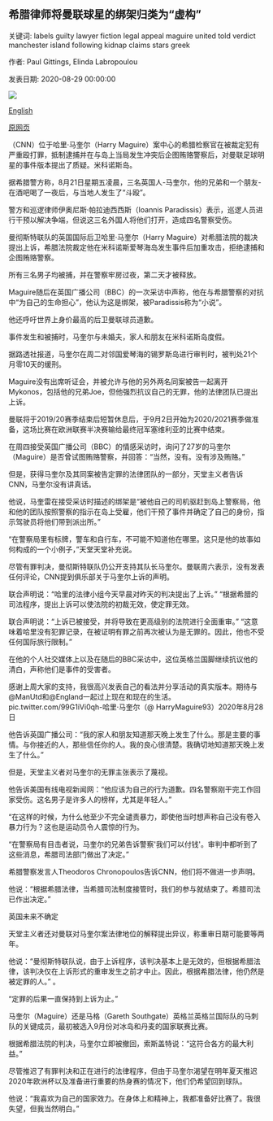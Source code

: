 ## 希腊律师将曼联球星的绑架归类为“虚构”

关键词: labels guilty lawyer fiction legal appeal maguire united told verdict manchester island following kidnap claims stars greek

作者: Paul Gittings, Elinda Labropoulou

发表日期: 2020-08-29 00:00:00

![](https://cdn.cnn.com/cnnnext/dam/assets/200829101901-maguire-action-super-tease.jpg)

[English](Greek%20lawyer%20labels%20Manchester%20United%20star%27s%20kidnap%20claims%20as%20%27fiction%27.md)

[原网页](https://edition.cnn.com/2020/08/29/football/harry-maguire-manchester-united-greek-lawyer-spt-intl/index.html)

（CNN）位于哈里·马奎尔（Harry Maguire）案中心的希腊检察官在被裁定犯有严重殴打罪，抵制逮捕并在与岛上当局发生冲突后企图贿赂警察后，对曼联足球明星的事件版本提出了质疑。米科诺斯岛。

据希腊警方称，8月21日星期五凌晨，三名英国人-马奎尔，他的兄弟和一个朋友-在酒吧喝了一夜后，与当地人发生了“斗殴”。

警方和巡逻律师伊奥尼斯·帕拉迪西西斯（Ioannis Paradissis）表示，巡逻人员进行干预以解决争端，但说这三名外国人将他们打开，造成四名警察受伤。

曼彻斯特联队的英国国际后卫哈里·马奎尔（Harry Maguire）对希腊法院的裁决提出上诉，希腊法院裁定他在米科诺斯爱琴海岛发生事件后加重攻击，拒绝逮捕和企图贿赂警察。

所有三名男子均被捕，并在警察牢房过夜，第二天才被释放。

Maguire随后在英国广播公司（BBC）的一次采访中声称，他在与希腊警察的对抗中“为自己的生命担心”，他认为这是绑架，被Paradissis称为“小说”。

他还呼吁世界上身价最高的后卫曼联球员道歉。

事件发生和被捕时，马奎尔与未婚夫，家人和朋友在米科诺斯岛度假。

据路透社报道，马奎尔在周二对邻国爱琴海的锡罗斯岛进行审判时，被判处21个月零10天的缓刑。

Maguire没有出席听证会，并被允许与他的另外两名同案被告一起离开Mykonos，包括他的兄弟Joe，但他强烈抗议自己的无罪，他的法律团队已提出上诉。

曼联将于2019/20赛季结束后短暂休息后，于9月2日开始为2020/2021赛季做准备，这场比赛在欧洲联赛半决赛输给最终冠军塞维利亚的比赛中结束。

在周四接受英国广播公司（BBC）的情感采访时，询问了27岁的马奎尔（Maguire）是否曾试图贿赂警察，并回答：“当然，没有。没有涉及贿赂。”

但是，获得马奎尔及其同案被告定罪的法律团队的一部分，天堂主义者告诉CNN，马奎尔没有讲真话。

他说，马奎雷在接受采访时描述的绑架是“被他自己的司机驱赶到岛上警察局，他和他的团队按照警察的指示在岛上受雇，他们干预了事件并确定了自己的身份，指示驾驶员将他们带到派出所。”

“在警察局里有标牌，警车和自行车，不可能不知道他在哪里。这只是他的故事如何构成的一个小例子，”天堂天堂补充说。

尽管有罪判决，曼彻斯特联队仍公开支持其队长马奎尔。曼联周六表示，没有发表任何评论，CNN提到俱乐部关于马奎尔上诉的声明。

联合声明说：“哈里的法律小组今天早晨对昨天的判决提出了上诉。” “根据希腊的司法程序，提出上诉可以使法院的初裁无效，使定罪无效。

联合声明说：“上诉已被接受，并将导致在更高级别的法院进行全面重审。” “这意味着哈里没有犯罪记录，在被证明有罪之前再次被认为是无罪的。因此，他也不受任何国际旅行限制。”

在他的个人社交媒体上以及在随后的BBC采访中，这位英格兰国脚继续抗议他的清白，声称他们是事件的受害者。

感谢上周大家的支持，我很高兴发表自己的看法并分享活动的真实版本。期待与@ManUtd和@England一起过上现在和现在的生活。 pic.twitter.com/99G1iVi0qh-哈里·马奎尔（@ HarryMaguire93）2020年8月28日

他告诉英国广播公司：“我的家人和朋友知道那天晚上发生了什么。那是主要的事情。与你接近的人，那些信任你的人。我的良心很清楚。我确切地知道那天晚上发生了什么。”

但是，天堂主义者对马奎尔的无罪主张表示了蔑视。

他告诉美国有线电视新闻网：“他应该为自己的行为道歉。四名警察刚干完工作回家受伤。这名男子是许多人的榜样，尤其是年轻人。”

“在这样的时候，为什么他至少不完全谴责暴力，即使他当时想声称自己没有卷入暴力行为？这也是运动员令人震惊的行为。

“在警察局有目击者说，马奎尔的兄弟告诉警察'我们可以付钱'。审判中都听到了这些消息，希腊司法部门做出了决定。”

希腊警察发言人Theodoros Chronopoulos告诉CNN，他们将不做进一步声明。

他说：“根据希腊法律，当希腊司法制度接管时，我们的参与就结束了。希腊司法已作出决定。”

英国未来不确定

天堂主义者还对曼联对马奎尔案法律地位的解释提出异议，称重审日期可能要等两年。

他说：“曼彻斯特联队说，由于上诉程序，该判决基本上是无效的，但根据希腊法律，该判决仅在上诉形式的重审发生之前才中止。因此，根据希腊法律，他仍然是被定罪的人。” 。

“定罪的后果一直保持到上诉为止。”

马奎尔（Maguire）还是马格（Gareth Southgate）英格兰英格兰国际队的马刺队的关键成员，最初被选入9月份对冰岛和丹麦的国家联赛比赛。

根据希腊法院的判决，马奎尔立即被撤回，索斯盖特说：“这符合各方的最大利益。”

尽管推迟了有罪判决和正在进行的法律程序，但由于马奎尔渴望在明年夏天推迟2020年欧洲杯以及准备进行重要的热身赛的情况下，他们仍希望回到球队。

他说：“我喜欢为自己的国家效力。在身体上和精神上，我都准备好比赛了。我很失望，但我当然明白。”